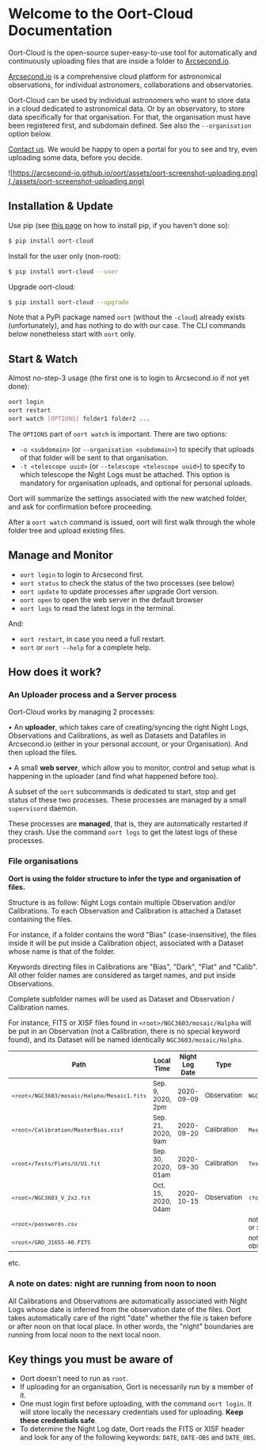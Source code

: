 # Welcome to the Oort-Cloud Documentation

Oort-Cloud is the open-source super-easy-to-use tool for automatically and
continuously uploading files that are inside a folder to 
[Arcsecond.io](https://www.arcsecond.io).

[Arcsecond.io](https://www.arcsecond.io) is a comprehensive cloud platform 
for astronomical observations, for individual astronomers, collaborations and 
observatories.

Oort-Cloud can be used by individual astronomers who want to store data in
a cloud dedicated to astronomical data. Or by an observatory, to store data
specifically for that organisation. For that, the organisation must have been 
registered first, and subdomain defined. See also the `--organisation` option 
below.

[Contact us](mailto:team@arcsecond.io). We would be happy to open
a portal for you to see and try, even uploading some data, before you decide. 

![https://arcsecond-io.github.io/oort/assets/oort-screenshot-uploading.png](./assets/oort-screenshot-uploading.png)

## Installation & Update

Use pip (see [this page](https://pip.pypa.io/en/stable/installing/) on how to install pip, if you haven't done so):

```bash
$ pip install oort-cloud
```

Install for the user only (non-root):

```bash
$ pip install oort-cloud --user
```

Upgrade oort-cloud:

```bash
$ pip install oort-cloud --upgrade
```

Note that a PyPi package named `oort` (without the `-cloud`) already exists (unfortunately), 
and has nothing to do with our case. The CLI commands below nonetheless start with 
`oort` only.

## Start & Watch

Almost no-step-3 usage (the first one is to login to Arcsecond.io if not yet done):

```bash
oort login
oort restart
oort watch [OPTIONS] folder1 folder2 ...
```

The `OPTIONS` part of `oort watch` is important. There are two options:
* `-o <subdomain>` (or `--organisation <subdomain>`) to specify that uploads of 
that folder will be sent to that organisation.
* `-t <telescope uuid>` (or `--telescope <telescope uuid>`) to specify to which 
telescope the Night Logs must be attached. This option is mandatory for organisation
uploads, and optional for personal uploads.

Oort will summarize the settings associated with the new watched folder, and ask for
confirmation before proceeding.   

After a `oort watch` command is issued, oort will first walk through the whole folder
tree and upload existing files. 

## Manage and Monitor

* `oort login` to login to Arcsecond first.
* `oort status` to check the status of the two processes (see below)
* `oort update` to update processes after upgrade Oort version.
* `oort open` to open the web server in the default browser
* `oort logs` to read the latest logs in the terminal.

And:
* `oort restart`, in case you need a full restart.
* `oort` or `oort --help` for a complete help.

## How does it work?

### An Uploader process and a Server process

Oort-Cloud works by managing 2 processes:

• An **uploader**, which takes care of creating/syncing the right Night Logs,
    Observations and Calibrations, as well as Datasets and Datafiles in
    Arcsecond.io (either in your personal account, or your Organisation).
    And then upload the files.
    
• A small **web server**, which allow you to monitor, control and setup what is
    happening in the uploader (and find what happened before too).

A subset of the `oort` subcommands is dedicated to start, stop and get status
of these two processes. These processes are managed by a small `supervisord`
daemon.

These processes are **managed**, that is, they are automatically restarted if
they crash. Use the command `oort logs` to get the latest logs of these 
processes.

### File organisations

**Oort is using the folder structure to infer the type and organisation
of files.**

Structure is as follow: Night Logs contain multiple Observation and/or
Calibrations. To each Observation and Calibration is attached a Dataset
containing the files.

For instance, if a folder contains the word "Bias" (case-insensitive), the
files inside it will be put inside a Calibration object, associated with
a Dataset whose name is that of the folder.

Keywords directing files in Calibrations are "Bias", "Dark", "Flat" and
"Calib". All other folder names are considered as target names, and put
inside Observations.

Complete subfolder names will be used as Dataset and Observation / Calibration
names.

For instance, FITS or XISF files found in `<root>/NGC3603/mosaic/Halpha`
will be put in an Observation (not a Calibration, there is no special
keyword found), and its Dataset will be named identically
`NGC3603/mosaic/Halpha`.

<font size="-1">

| Path | Local Time | Night Log Date | Type | Dataset Name |
| ---- | ---- | ---- | ---- | ------------ |
| `<root>/NGC3603/mosaic/Halpha/Mosaic1.fits` | Sep. 9, 2020, 2pm | 2020-09-09 | Observation | `NGC3603/mosaic/Halpha` |  
| `<root>/Calibration/MasterBias.xisf` | Sep. 21, 2020, 9am | 2020-09-20 | Calibration | `MasterBias.xisf` |  
| `<root>/Tests/Flats/U/U1.fit` | Sep. 30, 2020, 01am | 2020-09-30 | Calibration | `Tests/Flats/U/U1.fit` |  
| `<root>/NGC3603_V_2x2.fit` | Oct. 15, 2020, 04am | 2020-10-15 | Observation | `(folder <root>)` |  
| `<root>/passwords.csv` | |  | | not uploaded (not fits or xisf) |  
| `<root>/GRO_J1655-40.FITS` | | | | not uploaded (no date obs found) |  

</font>

etc.

### A note on dates: night are running from noon to noon

All Calibrations and Observations are automatically associated with
Night Logs whose date is inferred from the observation date of the files.
Oort takes automatically care of the right "date" whether the file is taken
before or after noon on that local place. In other words, the "night"
boundaries are running from local noon to the next local noon.


## Key things you must be aware of

* Oort doesn't need to run as `root`.
* If uploading for an organisation, Oort is necessarily run by a member of it.
* One must login first before uploading, with the command `oort login`. It will 
store locally the necessary credentials used for uploading. **Keep these credentials safe**.
* To determine the Night Log date, Oort reads the FITS or XISF header and look for any of the following keywords: `DATE`, `DATE-OBS` and `DATE_OBS`.